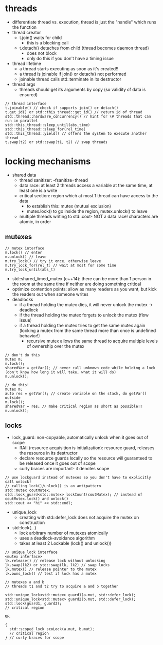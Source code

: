 # threads

* differentiate thread vs. execution, thread is just the "handle" which runs the function
* thread creator
  * t.join() waits for child
    * this is a blocking call
  * t.detach() detaches from child (thread becomes daemon thread)
    * does not block
    * only do this if you don't have a timing issue
* thread lifetime
  * a thread starts executing as soon as it's created!!
  * a thread is joinable if join() or detach() not performed
  * joinable thread calls std::terminate in its destructor
* thread args
  * threads should get its arguments by copy (so validity of data is ensured)

```
// thread interface
t.joinable() // check if supports join() or detach()
t.get_id() or std::this_thread::get_id() // return id of thread
std::thread::hardware_concurrency() // hint for \# threads that can run in parallel
std::this_thread::sleep_until(abs_time)
std::this_thread::sleep_for(rel_time)
std::this_thread::yield() // offers the system to execute another thread
t.swap(t2) or std::swap(t1, t2) // swap threads
```

# locking mechanisms

* shared data
  * thread sanitizer: -fsanitize=thread
  * data race: at least 2 threads access a variable at the same time, at least one is a write
  * critical section: region which at most 1 thread can have access to the data
    * to establish this: mutex (mutual exclusion) 
    * mutex.lock() to go inside the region, mutex.unlock() to leave
  * multiple threads writing to std::cout- NOT a data race! characters are atomic, in order

## mutexes

```
// mutex interface
m.lock() // enter
m.unlock() // leave
m.try_lock() // try it once, otherwise leave
m.try_lock_for(rel_t) // wait at most for some time
m.try_lock_until(abs_t)
```

  * std::shared_timed_mutex (c++14): there can be more than 1 person in the room at the same time if neither are doing something critical
  * optimize contention points: allow as many readers as you want, but kick the readers out when someone writes
* deadlocks
  * if a thread holding the mutex dies, it will never unlock the mutex -> deadlock
  * if the thread holding the mutex forgets to unlock the mutex (flow issue)
  * if a thread holding the mutex tries to get the same mutex again (locking a mutex from the same thread more than once is undefined behavior!)
    * recursive mutex allows the same thread to acquire multiple levels of ownership over the mutex

```
// don't do this
mutex m;
m.lock();
sharedVar = getVar(); // never call unknown code while holding a lock (don't know how long it will take, what it will do)
m.unlock();

// do this!
mutex m;
auto res = getVar(); // create variable on the stack, do getVar() outside
m.lock();
sharedVar = res; // make critical region as short as possible!!
m.unlock();
```

## locks

* lock_guard: non-copyable, automatically unlock when it goes out of scope
  * RAII (resource acquisition is initialization): resource guard, releases the resource in its destructor
  * declare resource guards locally so the resource will guaranteed to be released once it goes out of scope
  * curly braces are important- it denotes scope

```
// use lockguard instead of mutexes so you don't have to explicitly call unlock!
// calling lock()/unlock() is an antipattern
std::mutex coutMutex;
std::lock_guard<std::mutex> lockCount(coutMutex); // instead of coutMutex.lock() and unlock()
std::cout << "hi" << std::endl;
```

* unique_lock
  * creating with std::defer_lock does not acquire the mutex on construction
* std::lock(...) 
  * lock arbitrary number of mutexes atomically
  * uses a deadlock-avoidance algorithm
  * takes at least 2 Lockable (lock() and unlock())

```
// unique_lock interface
<mutex interface>
lk.release() // release lock without unlocking
lk.swap(lk2) or std::swap(lk, lk2) // swap locks
lk.mutex() // release pointer to the mutex
lk.owns_lock() // test if lock has a mutex

// mutexes a and b
// threads t1 and t2 try to acquire a and b together

std::unique_lock<std::mutex> guard1(a.mut, std::defer_lock);
std::unique_lock<std::mutex> guard2(b.mut, std::defer_lock);
std::lock(guard1, guard2);
// critical region

OR

{ 
  std::scoped_lock scoLock(a.mut, b.mut); 
  // critical region
} // curly braces for scope
```


